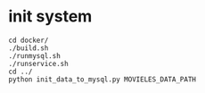 # init system
    cd docker/
    ./build.sh
    ./runmysql.sh
    ./runservice.sh
    cd ../
    python init_data_to_mysql.py MOVIELES_DATA_PATH
